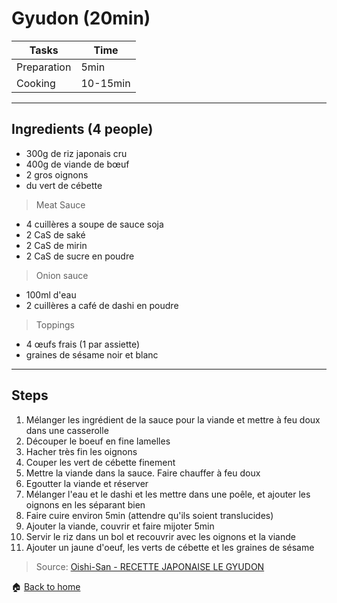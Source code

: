 # Gyudon (20min)

Tasks | Time
------------ | ------------- 
Preparation  | 5min
Cooking | 10-15min

---

## Ingredients (4 people)

- 300g de riz japonais cru
- 400g de viande de bœuf
- 2 gros oignons
- du vert de cébette

> Meat Sauce
- 4 cuillères a soupe de sauce soja
- 2 CaS de saké
- 2 CaS de mirin
- 2 CaS de sucre en poudre  

> Onion sauce
- 100ml d'eau
- 2 cuillères a café de dashi en poudre

> Toppings
- 4 œufs frais (1 par assiette)
- graines de sésame noir et blanc

---

## Steps

1. Mélanger les ingrédient de la sauce pour la viande et mettre à feu doux dans une casserolle
2. Découper le boeuf en fine lamelles
3. Hacher très fin les oignons
4. Couper les vert de cébette finement
5. Mettre la viande dans la sauce. Faire chauffer à feu doux
6. Egoutter la viande et réserver
7. Mélanger l'eau et le dashi et les mettre dans une poêle, et ajouter les oignons en les séparant bien
8. Faire cuire environ 5min (attendre qu'ils soient translucides)
9. Ajouter la viande, couvrir et faire mijoter 5min
10. Servir le riz dans un bol et recouvrir avec les oignons et la viande
11. Ajouter un jaune d'oeuf, les verts de cébette et les graines de sésame

> Source: [Oishi-San - RECETTE JAPONAISE LE GYUDON](https://www.youtube.com/watch?v=w8VLhboFmnM)

:house: [Back to home](../README.md)
